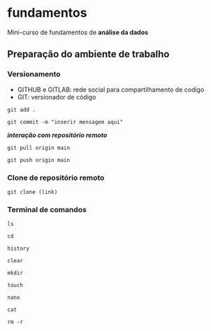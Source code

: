 # fundamentos
Mini-curso de fundamentos de **análise da dados**

## Preparação do ambiente de trabalho


### Versionamento 

- GITHUB  e GITLAB: rede social para compartilhamento de codigo
- GIT: versionador de código
  
```
git add .
```

```
git commit -m "inserir mensagem aqui" 
```

***interação com repositório remoto***
```
git pull origin main 
```
```
git push origin main 
```
### Clone de repositório remoto
```
git clone (link)
```
### Terminal de comandos 
```
ls
```
```
cd
```
```
history
```
```
clear
```
```
mkdir
```
```
touch
```
```
nano
```
```
cat
```
```
rm -r
```
